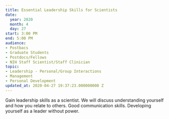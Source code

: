 ```yaml
---
title: Essential Leadership Skills for Scientists
date:
  year: 2020
  month: 4
  day: 27
start: 3:00 PM
end: 5:00 PM
audience:
- Postbacs
- Graduate Students
- Postdocs/Fellows
- NIH Staff Scientist/Staff Clinician
topic:
- Leadership - Personal/Group Interactions
- Management
- Personal Development
updated_at: 2020-04-27 19:37:23.000000000 Z
---
```

Gain leadership skills as a scientist. We will discuss understanding
yourself and how you relate to others. Good communication skills.
Developing yourself as a leader without power. 
